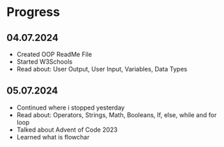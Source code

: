 # Progress

## 04.07.2024
- Created OOP ReadMe File
- Started W3Schools
- Read about: User Output, User Input, Variables, Data Types

## 05.07.2024
- Continued where i stopped yesterday
- Read about: Operators, Strings, Math, Booleans, If, else, while and for loop
- Talked about Advent of Code 2023
- Learned what is flowchar
